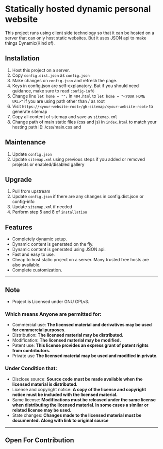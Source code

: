 # Statically hosted dynamic personal website

This project runs using client side technology so that it can be hosted on a server that can only host static websites. But it uses JSON api to make things Dynamic(Kind of). 

## Installation
1. Host this project on a server.
2. Copy `config.dist.json` as `config.json`
3. Make changes on `config.json` and refresh the page.
4. Keys in config.json are self-explanatory. But if you should need guidance, make sure to read `config-inf0`
5. Change line `let home = "";` in `404.html` to `let home = "<YOUR HOME URL>"` if you are using path other than / as root
6. Visit `https://<your-website-root>/gh-sitemap/<your-website-root>` to generate sitemap 
7. Copy all content of sitemap and save as `sitemap.xml`
8. Change path of main static files (css and js) in `index.html` to match your hosting path IE: <your-website-root>/css/main.css and <your-website-root>

## Maintenance
1. Update `config.json`
2. Update `sitemap.xml` using previous steps if you added or removed projects or enabled/disabled gallery

## Upgrade
1. Pull from upstream
2. Update `config.json` if there are any changes in config.dist.json or config-info
3. Update `sitemap.xml` if needed
4. Perform step 5 and 8 of `installation`  

## Features
* Completely dynamic setup.
* Dynamic content is generated on the fly.
* Dynamic content is generated using JSON api.
* Fast and easy to use.
* Cheap to host static project on a server. Many trusted free hosts are also available.
* Complete customization.

---

## Note
- Project is Licensed under GNU GPLv3.

### Which means Anyone are permitted for:
- Commercial use: **The licensed material and derivatives may be used for commercial purposes.**
- Distribution: **The licensed material may be distributed.**
- Modification: **The licensed material may be modified.**
- Patent use: **This license provides an express grant of patent rights from contributors.**
- Private use **The licensed material may be used and modified in private.**

### Under Condition that:
- Disclose source: **Source code must be made available when the licensed material is distributed.**
- License and copyright notice: **A copy of the license and copyright notice must be included with the licensed material.**
- Same license: **Modifications must be released under the same license when distributing the licensed material. In some cases a similar or related license may be used.**
- State changes: **Changes made to the licensed material must be documented. Along with link to original source**

---
Open For Contribution
---
